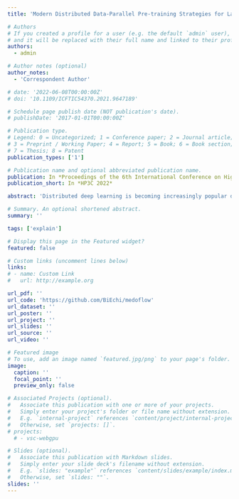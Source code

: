 ```yaml
---
title: 'Modern Distributed Data-Parallel Pre-training Strategies for Large-Scale LMs'

# Authors
# If you created a profile for a user (e.g. the default `admin` user), write the username (folder name) here
# and it will be replaced with their full name and linked to their profile.
authors:
  - admin

# Author notes (optional)
author_notes:
  - 'Correspondent Author'

# date: '2022-06-08T00:00:00Z'
# doi: '10.1109/ICFTIC54370.2021.9647189'

# Schedule page publish date (NOT publication's date).
# publishDate: '2017-01-01T00:00:00Z'

# Publication type.
# Legend: 0 = Uncategorized; 1 = Conference paper; 2 = Journal article;
# 3 = Preprint / Working Paper; 4 = Report; 5 = Book; 6 = Book section;
# 7 = Thesis; 8 = Patent
publication_types: ['1']

# Publication name and optional abbreviated publication name.
publication: In *Proceedings of the 6th International Conference on High Performance Compilation, Computing and Communications*
publication_short: In *HP3C 2022*

abstract: 'Distributed deep learning is becoming increasingly popular due to the expanding demand for computing resources for deep learning models with a larger amount of parameters. Different from traditional training approaches, data-parallel training allows multiple compute nodes to train large deep learning models simultaneously in order to boost the training efficiency. In this paper, we present and compare six strategies for data-parallel training using PyTorch on the language model GPT-2 with 100M parameters using a qualitative approach. These strategies are Single GPU, Single Parameter Server, Distributed Parameter Server, Horovod, Distributed Parameter Server with Apex mixed-precision strategy, and Horovod with Apex mixed-precision strategy. We also analyze the quantitative experiment results from each strategy. In the end, we draw the conclusion that the Distributed Parameter Server with Apex mixedprecision strategy has the best performance on single node training, while Horovod with Apex is the most robust approach to use when we have single or multiple nodes.'

# Summary. An optional shortened abstract.
summary: ''

tags: ['explain']

# Display this page in the Featured widget?
featured: false

# Custom links (uncomment lines below)
links:
# - name: Custom Link
#   url: http://example.org

url_pdf: ''
url_code: 'https://github.com/BiEchi/medoflow' 
url_dataset: ''
url_poster: ''
url_project: ''
url_slides: ''
url_source: ''
url_video: ''

# Featured image
# To use, add an image named `featured.jpg/png` to your page's folder.
image:
  caption: ''
  focal_point: ''
  preview_only: false

# Associated Projects (optional).
#   Associate this publication with one or more of your projects.
#   Simply enter your project's folder or file name without extension.
#   E.g. `internal-project` references `content/project/internal-project/index.md`.
#   Otherwise, set `projects: []`.
# projects:
  # - vsc-webgpu

# Slides (optional).
#   Associate this publication with Markdown slides.
#   Simply enter your slide deck's filename without extension.
#   E.g. `slides: "example"` references `content/slides/example/index.md`.
#   Otherwise, set `slides: ""`.
slides: ''
---
```


